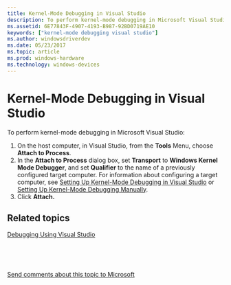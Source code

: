 ```yaml
---
title: Kernel-Mode Debugging in Visual Studio
description: To perform kernel-mode debugging in Microsoft Visual Studio
ms.assetid: 6E77843F-4907-4193-B987-92BD0719AE10
keywords: ["kernel-mode debugging visual studio"]
ms.author: windowsdriverdev
ms.date: 05/23/2017
ms.topic: article
ms.prod: windows-hardware
ms.technology: windows-devices
---
```


# <span id="debugger.performing_kernel-mode_debugging_using_visual_studio"></span>Kernel-Mode Debugging in Visual Studio


To perform kernel-mode debugging in Microsoft Visual Studio:

1.  On the host computer, in Visual Studio, from the **Tools** Menu, choose **Attach to Process**.
2.  In the **Attach to Process** dialog box, set **Transport** to **Windows Kernel Mode Debugger**, and set **Qualifier** to the name of a previously configured target computer. For information about configuring a target computer, see [Setting Up Kernel-Mode Debugging in Visual Studio](setting-up-kernel-mode-debugging-in-visual-studio.md) or [Setting Up Kernel-Mode Debugging Manually](setting-up-kernel-mode-debugging-in-windbg--cdb--or-ntsd.md).
3.  Click **Attach.**

## <span id="related_topics"></span>Related topics


[Debugging Using Visual Studio](debugging-using-visual-studio.md)

 

 

[Send comments about this topic to Microsoft](mailto:wsddocfb@microsoft.com?subject=Documentation%20feedback%20[debugger\debugger]:%20Kernel-Mode%20Debugging%20in%20Visual%20Studio%20%20RELEASE:%20%285/15/2017%29&body=%0A%0APRIVACY%20STATEMENT%0A%0AWe%20use%20your%20feedback%20to%20improve%20the%20documentation.%20We%20don't%20use%20your%20email%20address%20for%20any%20other%20purpose,%20and%20we'll%20remove%20your%20email%20address%20from%20our%20system%20after%20the%20issue%20that%20you're%20reporting%20is%20fixed.%20While%20we're%20working%20to%20fix%20this%20issue,%20we%20might%20send%20you%20an%20email%20message%20to%20ask%20for%20more%20info.%20Later,%20we%20might%20also%20send%20you%20an%20email%20message%20to%20let%20you%20know%20that%20we've%20addressed%20your%20feedback.%0A%0AFor%20more%20info%20about%20Microsoft's%20privacy%20policy,%20see%20http://privacy.microsoft.com/default.aspx. "Send comments about this topic to Microsoft")





